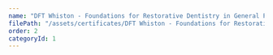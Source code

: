 ```yaml
---
name: "DFT Whiston - Foundations for Restorative Dentistry in General Practice: Part 1"
filePath: "/assets/certificates/DFT Whiston - Foundations for Restorative Dentistry in General.pdf"
order: 2
categoryId: 1
---
```

